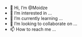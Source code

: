 - 👋 Hi, I’m @Moidze
- 👀 I’m interested in ...
- 🌱 I’m currently learning ...
- 💞️ I’m looking to collaborate on ...
- 📫 How to reach me ...

<!---
Moidze/Moidze is a ✨ special ✨ repository because its `README.md` (this file) appears on your GitHub profile.
You can click the Preview link to take a look at your changes.
--->
